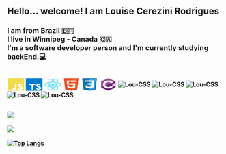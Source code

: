 <h2> Hello... welcome! I am Louise Cerezini Rodrigues </h2>


<div>
  <b>
    <h3>
  I am from Brazil 🇧🇷 <br>
  I live in Winnipeg - Canada 🇨🇦<br>
  I'm a software developer person and I'm currently studying backEnd.💻
  </h3>
</div>

<div style="display: inline_block"><br>
  <img align="center" alt="Rafa-Js" height="30" width="40" src="https://raw.githubusercontent.com/devicons/devicon/master/icons/javascript/javascript-plain.svg">
  
  <img align="center" alt="Lou-Ts" height="30" width="40" src="https://raw.githubusercontent.com/devicons/devicon/master/icons/typescript/typescript-plain.svg">
  
  <img align="center" alt="Lou-React" height="30" width="40" src="https://raw.githubusercontent.com/devicons/devicon/master/icons/react/react-original.svg">
  
  <img align="center" alt="Lou-HTML" height="30" width="40" src="https://raw.githubusercontent.com/devicons/devicon/master/icons/html5/html5-original.svg">
  
  <img align="center" alt="Lou-CSS" height="30" width="40" src="https://raw.githubusercontent.com/devicons/devicon/master/icons/css3/css3-original.svg">
  
  <img align="center" alt="Lou-Csharp" height="30" width="40" src="https://raw.githubusercontent.com/devicons/devicon/master/icons/csharp/csharp-original.svg">

  <img align="center" alt="Lou-CSS" height="30" width="60" src="https://img.shields.io/badge/GIT-E44C30?style=for-the-badge&logo=git&logoColor=white.svg">

  <img align="center" alt="Lou-CSS" height="30" width="60" src="https://img.shields.io/badge/Redux-593D88?style=for-the-badge&logo=redux&logoColor=white">

  
  <img align="center" alt="Lou-CSS" height="30" width="60" src="https://img.shields.io/badge/Linux-FCC624?style=for-the-badge&logo=linux&logoColor=black">

  <img align="center" alt="Lou-CSS" height="30" width="60" src="https://img.shields.io/badge/eslint-3A33D1?style=for-the-badge&logo=eslint&logoColor=white">


  <img align="center" alt="Lou-CSS" height="30" width="60" src="https://img.shields.io/badge/React_Router-CA4245?style=for-the-badge&logo=react-router&logoColor=white">

 
</div>

##

<div> 

  <a href = "mailto:nutrilouiserodrigues@gmail.com"><img src="https://img.shields.io/badge/-Gmail-%23333?style=for-the-badge&logo=gmail&logoColor=white" target="_blank"></a>

  <a href = "https://www.linkedin.com/in/louise-cerezini-rodrigues-75a1619b/"><img src="https://img.shields.io/badge/LinkedIn-0077B5?style=for-the-badge&logo=linkedin&logoColor=white" target="_blank"></a>
  
[![Top Langs](https://github-readme-stats.vercel.app/api/top-langs/?username=louisecerezini&layout=donut-vertical)](https://github.com/louisecerezini/github-readme-stats)



</div>

